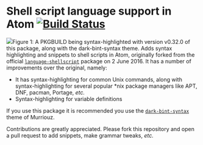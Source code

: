 # Shell script language support in Atom [![Build Status](https://travis-ci.org/fusion809/language-shellscript.svg?branch=master)](https://travis-ci.org/fusion809/language-shellscript)

<img src="http://i.imgur.com/lM2L75I.png"><caption>Figure 1: A PKGBUILD being syntax-highlighted with version v0.32.0 of this package, along with the dark-bint-syntax theme.</caption></img>
Adds syntax highlighting and snippets to shell scripts in Atom, originally forked from the official [`language-shellscript`](https://atom.io/packages/language-shellscript) package on 2 June 2016. It has a number of improvements over the original, namely:

* It has syntax-highlighting for common Unix commands, along with syntax-highlighting for several popular &#42;nix package managers like APT, DNF, pacman, Portage, *etc.*
* Syntax-highlighting for variable definitions

If you use this package it is recommended you use the [`dark-bint-syntax`](https://github.com/Murriouz/dark-bint-syntax) theme of Murriouz.

Contributions are greatly appreciated. Please fork this repository and open a pull request to add snippets, make grammar tweaks, *etc.*
